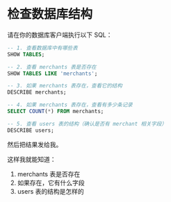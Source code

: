 # 检查数据库结构

请在你的数据库客户端执行以下 SQL：

```sql
-- 1. 查看数据库中有哪些表
SHOW TABLES;

-- 2. 查看 merchants 表是否存在
SHOW TABLES LIKE 'merchants';

-- 3. 如果 merchants 表存在，查看它的结构
DESCRIBE merchants;

-- 4. 如果 merchants 表存在，查看有多少条记录
SELECT COUNT(*) FROM merchants;

-- 5. 查看 users 表的结构（确认是否有 merchant 相关字段）
DESCRIBE users;
```

然后把结果发给我。

这样我就能知道：
1. merchants 表是否存在
2. 如果存在，它有什么字段
3. users 表的结构是怎样的

